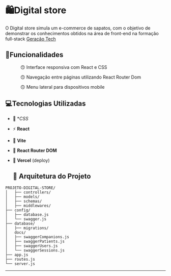 # 🛍️Digital store

<p>O Digital store simula um e-commerce de sapatos, com o objetivo de demonstrar os conhecimentos obtidos na área de front-end na formação full-stack <a href=https://geracaotech.iel-ce.org.br/>Geração Tech</a></p>

## 🚀Funcionalidades
<ol>
  <ul>🙃 Interface responsiva com React e CSS</ul>
  <ul>🙃 Navegação entre páginas utilizando React Router Dom</ul>
  <ul>🙃 Menu lateral para dispositivos mobile</ul>
</ol>

## 💻Tecnologias Utilizadas

- 🌚​ **CSS*
- ⚡ **React**
- 🚀 **Vite** 
- 🐘 **React Router DOM**
- 🔐 **Vercel** (deploy)

  ## 🧱 Arquitetura do Projeto

```
PROJETO-DIGITAL-STORE/
│   ├── controllers/
│   ├── models/
│   ├── schemas/
│   ├── middlewares/
├── config/
│   ├── database.js
│   └── swagger.js
├── database/
│   ├── migrations/
│   docs/
│   ├── swaggerCompanions.js
│   ├── swaggerPatients.js
│   ├── swaggerUsers.js
│   └── swaggerSessions.js
├── app.js
├── routes.js
└── server.js
```

---


